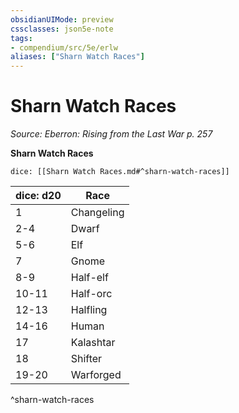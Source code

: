 ```yaml
---
obsidianUIMode: preview
cssclasses: json5e-note
tags:
- compendium/src/5e/erlw
aliases: ["Sharn Watch Races"]
---
```

# Sharn Watch Races
*Source: Eberron: Rising from the Last War p. 257* 

**Sharn Watch Races**

`dice: [[Sharn Watch Races.md#^sharn-watch-races]]`

| dice: d20 | Race |
|-----------|------|
| 1 | Changeling |
| 2-4 | Dwarf |
| 5-6 | Elf |
| 7 | Gnome |
| 8-9 | Half-elf |
| 10-11 | Half-orc |
| 12-13 | Halfling |
| 14-16 | Human |
| 17 | Kalashtar |
| 18 | Shifter |
| 19-20 | Warforged |
^sharn-watch-races